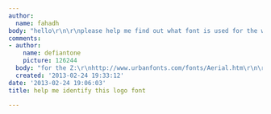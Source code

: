 ```yaml
---
author:
  name: fahadh
body: "hello\r\n\r\nplease help me find out what font is used for the word \"MEEZER\"\r\n\r\nthanks"
comments:
- author:
    name: defiantone
    picture: 126244
  body: "for the Z:\r\nhttp://www.urbanfonts.com/fonts/Aerial.htm\r\n\r\nfor the rest:\r\nhttp://www.urbanfonts.com/fonts/Megaton.htm\r\n\r\n"
  created: '2013-02-24 19:33:12'
date: '2013-02-24 19:06:03'
title: help me identify this logo font

---
```

